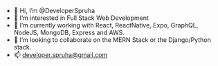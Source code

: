 - 👋 Hi, I’m @DeveloperSpruha
- 👀 I’m interested in Full Stack Web Development
- 🌱 I’m currently working with React, ReactNative, Expo, GraphQL, NodeJS, MongoDB, Express and AWS.
- 💞️ I’m looking to collaborate on the MERN Stack or the Django/Python stack. 
- 📫 developer.spruha@gmail.com

<!---
DeveloperSpruha/DeveloperSpruha is a ✨ special ✨ repository because its `README.md` (this file) appears on your GitHub profile.
You can click the Preview link to take a look at your changes.
--->

